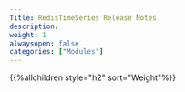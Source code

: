 ```yaml
---
Title: RedisTimeSeries Release Notes
description:
weight: 1
alwaysopen: false
categories: ["Modules"]
---
```

{{%allchildren style="h2" sort="Weight"%}}
